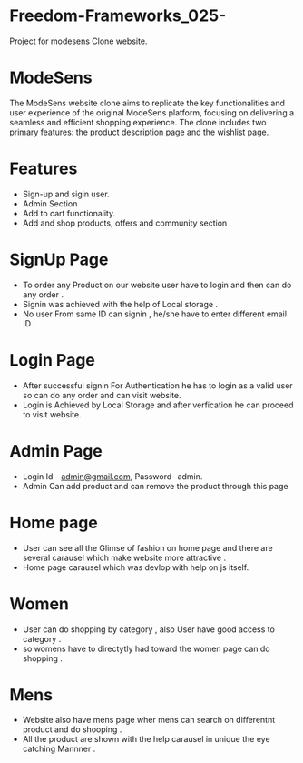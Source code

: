# Freedom-Frameworks_025-
Project for modesens Clone website.

# ModeSens
The ModeSens website clone aims to replicate the key functionalities and user experience of the original ModeSens platform, focusing on delivering a seamless and efficient shopping experience. The clone includes two primary features: the product description page and the wishlist page.

# Features 
- Sign-up and sigin user.
- Admin Section
- Add to cart functionality.
- Add and shop products, offers and community section

# SignUp Page
- To order any Product on our website user have to login and then can do any order .
- Signin was achieved with the help of Local storage .
- No user From same ID can signin , he/she have to enter different email ID .

# Login Page
- After successful signin For Authentication he has to login as a valid user so can do any order and can visit website.
- Login is Achieved by Local Storage and after verfication he can proceed to visit website.

# Admin Page
- Login Id - admin@gmail.com, Password- admin.
- Admin Can add product and can remove the product through this page

# Home page 
- User can see all the Glimse of fashion on home page and there are several carausel which make website more attractive .
- Home page carausel which was devlop with help on js itself.

# Women 
- User can do shopping by category , also User have good access to category .
- so womens have to directytly had toward the women page can do shopping .

# Mens
- Website also have mens page wher mens can search on differentnt product and do shooping .
- All the product are shown with the help carausel in unique the eye catching Mannner .
  

